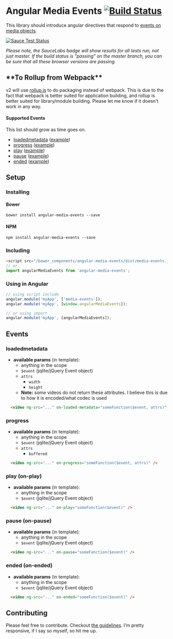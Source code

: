 # Angular Media Events [![Build Status](https://travis-ci.org/vernak2539/angular-media-events.svg?branch=master)](https://travis-ci.org/vernak2539/angular-media-events)

This library should introduce angular directives that respond to [events on media objects][1].

[![Sauce Test Status](https://saucelabs.com/browser-matrix/alvernacchia.svg)](https://saucelabs.com/u/alvernacchia)


*Please note, the SauceLabs badge will show results for all tests run, not just master. If the build status is "passing" on the master branch, you can be sure that all these browser versions are passing.*

## \*\*To Rollup from Webpack\*\*

v2 will use [rollup.js][13] to do packaging instead of webpack. This is due to the fact that webpack is better suited for application building,
and rollup is better suited for library/module building. Please let me know if it doesn't work in any way.


#### Supported Events

This list should grow as time goes on.

* [loadedmetadata][2] ([example][3])
* [progress][6] ([example][5])
* [play][9] ([example][10])
* [pause][7] ([example][8])
* [ended][11] ([example][12])

## Setup

### Installing

#### Bower
```
bower install angular-media-events --save
```

#### NPM
```
npm install angular-media-events --save
```

### Including

```js
<script src="/bower_components/angular-media-events/dist/media-events.js"></script>
// or
import angularMediaEvents from 'angular-media-events';
```

### Using in Angular

```js
// using script include
angular.module('myApp', ['media-events']);
angular.module('myApp', [window.angularMediaEvents]);

// or using import
angular.module('myApp', [angularMediaEvents]);
```

## Events

### loadedmetadata

* **available params** (in template):
  * anything in the scope
  * `$event` (jqlite/jQuery Event object)
  * `attrs`
    * `width`
    * `height`
  * **Note:** some videos do not return these attributes. I believe this is due to how it is encoded/what codec is used

```html
  <video ng-src="..." on-loaded-metadata="someFunction($event, attrs)" />
```

### progress

* **available params** (in template):
  * anything in the scope
  * `$event` (jqlite/jQuery Event object)
  * `attrs`
    * `buffered`

```html
  <video ng-src="..." on-progress="someFunction($event, attrs)" />
```

### play (on-play)

* **available params** (in template):
  * anything in the scope
  * `$event` (jqlite/jQuery Event object)

```html
  <video ng-src="..." on-play="someFunction($event)" />
```

### pause (on-pause)

* **available params** (in template):
  * anything in the scope
  * `$event` (jqlite/jQuery Event object)

```html
  <video ng-src="..." on-pause="someFunction($event)" />
```

### ended (on-ended)

* **available params** (in template):
  * anything in the scope
  * `$event` (jqlite/jQuery Event object)

```html
  <video ng-src="..." on-ended="someFunction($event)" />
```

## Contributing

Please feel free to contribute. Checkout [the guidelines][4]. I'm pretty responsive, if I say so myself, so hit me up.

[4]: https://github.com/vernak2539/angular-media-events/blob/master/CONTRIBUTING.md
[1]: https://developer.mozilla.org/en-US/docs/Web/Guide/Events/Media_events
[3]: #loadedmetadata
[5]: #progress
[2]: https://developer.mozilla.org/en-US/docs/Web/Events/loadedmetadata
[6]: https://developer.mozilla.org/en-US/docs/Web/Events/progress
[7]: https://developer.mozilla.org/en-US/docs/Web/Events/pause
[8]: #pause-on-pause
[9]: https://developer.mozilla.org/en-US/docs/Web/Events/play
[10]: #play-on-play
[11]: https://developer.mozilla.org/en-US/docs/Web/Events/ended
[12]: #ended-on-ended
[13]: https://rollupjs.org/
